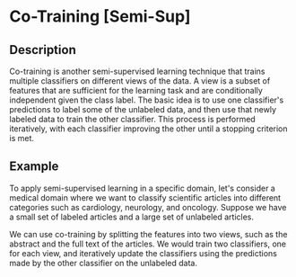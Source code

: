 # Co-Training [Semi-Sup]

## Description

Co-training is another semi-supervised learning technique that trains multiple classifiers on different views of the data. A view is a subset of features that are sufficient for the learning task and are conditionally independent given the class label. The basic idea is to use one classifier's predictions to label some of the unlabeled data, and then use that newly labeled data to train the other classifier. This process is performed iteratively, with each classifier improving the other until a stopping criterion is met.

## Example

To apply semi-supervised learning in a specific domain, let's consider a medical domain where we want to classify scientific articles into different categories such as cardiology, neurology, and oncology. Suppose we have a small set of labeled articles and a large set of unlabeled articles.

We can use co-training by splitting the features into two views, such as the abstract and the full text of the articles. We would train two classifiers, one for each view, and iteratively update the classifiers using the predictions made by the other classifier on the unlabeled data.

